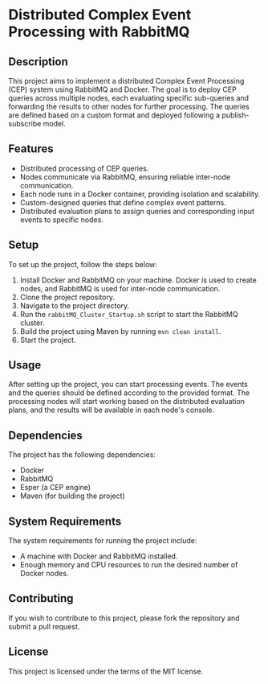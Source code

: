 # Distributed Complex Event Processing with RabbitMQ

## Description

This project aims to implement a distributed Complex Event Processing (CEP) system using RabbitMQ and Docker. The goal is to deploy CEP queries across multiple nodes, each evaluating specific sub-queries and forwarding the results to other nodes for further processing. The queries are defined based on a custom format and deployed following a publish-subscribe model.

## Features

- Distributed processing of CEP queries.
- Nodes communicate via RabbitMQ, ensuring reliable inter-node communication.
- Each node runs in a Docker container, providing isolation and scalability.
- Custom-designed queries that define complex event patterns.
- Distributed evaluation plans to assign queries and corresponding input events to specific nodes.

## Setup

To set up the project, follow the steps below:

1. Install Docker and RabbitMQ on your machine. Docker is used to create nodes, and RabbitMQ is used for inter-node communication.
2. Clone the project repository.
3. Navigate to the project directory.
4. Run the `rabbitMQ_Cluster_Startup.sh` script to start the RabbitMQ cluster.
5. Build the project using Maven by running `mvn clean install`.
6. Start the project.

## Usage

After setting up the project, you can start processing events. The events and the queries should be defined according to the provided format. The processing nodes will start working based on the distributed evaluation plans, and the results will be available in each node's console.

## Dependencies

The project has the following dependencies:

- Docker
- RabbitMQ
- Esper (a CEP engine)
- Maven (for building the project)

## System Requirements

The system requirements for running the project include:

- A machine with Docker and RabbitMQ installed.
- Enough memory and CPU resources to run the desired number of Docker nodes.

## Contributing

If you wish to contribute to this project, please fork the repository and submit a pull request. 

## License

This project is licensed under the terms of the MIT license.
